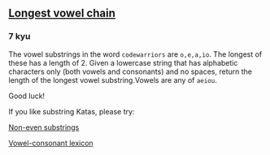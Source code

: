 <h2><a href=https://www.codewars.com/kata/59c5f4e9d751df43cf000035/train/python target="_blank">Longest vowel chain</a></h2><h3>7 kyu</h3><p>The vowel substrings in the word <code>codewarriors</code> are <code>o,e,a,io</code>. The longest of these has a length of 2. Given a lowercase string that has alphabetic characters only (both vowels and consonants) and no spaces, return the length of the longest vowel substring.Vowels are any of <code>aeiou</code>. </p><p>Good luck!</p><p>If you like substring Katas, please try:</p><p><a href="https://www.codewars.com/kata/59da47fa27ee00a8b90000b4" data-turbolinks="false" target="_blank">Non-even substrings</a></p><p><a href="https://www.codewars.com/kata/59cf8bed1a68b75ffb000026" data-turbolinks="false" target="_blank">Vowel-consonant lexicon</a></p>